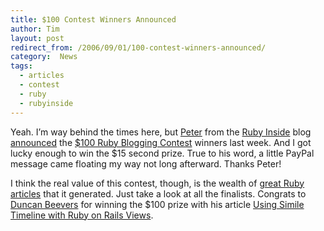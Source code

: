 ```yaml
---
title: $100 Contest Winners Announced
author: Tim
layout: post
redirect_from: /2006/09/01/100-contest-winners-announced/
category:  News
tags:
  - articles
  - contest
  - ruby
  - rubyinside
---
```

Yeah. I&#8217;m way behind the times here, but [Peter][1] from the [Ruby Inside][2] blog [announced][3] the [$100 Ruby Blogging Contest][4] winners last week. And I got lucky enough to win the $15 second prize. True to his word, a little PayPal message came floating my way not long afterward. Thanks Peter!

I think the real value of this contest, though, is the wealth of [great Ruby articles][5] that it generated. Just take a look at all the finalists. Congrats to [Duncan Beevers][6] for winning the $100 prize with his article [Using Simile Timeline with Ruby on Rails Views][7].

 [1]: http://www.petercooper.co.uk/
 [2]: http://www.rubyinside.com/
 [3]: http://www.rubyinside.com/ruby-inside-contest-winners-announced-205.html
 [4]: http://www.rubyinside.com/win-100-by-blogging-about-ruby-or-rails-this-week-184.html
 [5]: http://www.rubyinside.com/final-entries-in-the-ruby-inside-100-15-contest-204.html
 [6]: http://duncan.beevers.net/?page_id=9
 [7]: http://duncan.beevers.net/?p=41

